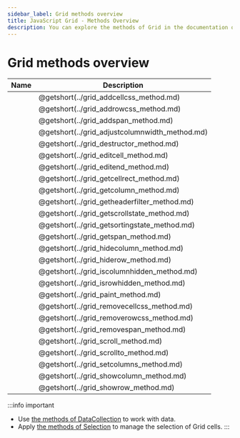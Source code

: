 ```yaml
---
sidebar_label: Grid methods overview
title: JavaScript Grid - Methods Overview 
description: You can explore the methods of Grid in the documentation of the DHTMLX JavaScript UI library. Browse developer guides and API reference, try out code examples and live demos, and download a free 30-day evaluation version of DHTMLX Suite 7.
---
```


# Grid methods overview

| Name                                          | Description                                          |
| --------------------------------------------- | ---------------------------------------------------- |
| [](../grid_addcellcss_method.md)        | @getshort(../grid_addcellcss_method.md)        |
| [](../grid_addrowcss_method.md)         | @getshort(../grid_addrowcss_method.md)         |
| [](../grid_addspan_method.md)           | @getshort(../grid_addspan_method.md)           |
| [](../grid_adjustcolumnwidth_method.md) | @getshort(../grid_adjustcolumnwidth_method.md) |
| [](../grid_destructor_method.md)        | @getshort(../grid_destructor_method.md)        |
| [](../grid_editcell_method.md)          | @getshort(../grid_editcell_method.md)          |
| [](../grid_editend_method.md)           | @getshort(../grid_editend_method.md)           |
| [](../grid_getcellrect_method.md)       | @getshort(../grid_getcellrect_method.md)       |
| [](../grid_getcolumn_method.md)         | @getshort(../grid_getcolumn_method.md)         |
| [](../grid_getheaderfilter_method.md)   | @getshort(../grid_getheaderfilter_method.md)   |
| [](../grid_getscrollstate_method.md)    | @getshort(../grid_getscrollstate_method.md)    |
| [](../grid_getsortingstate_method.md)   | @getshort(../grid_getsortingstate_method.md)   |
| [](../grid_getspan_method.md)           | @getshort(../grid_getspan_method.md)           |
| [](../grid_hidecolumn_method.md)        | @getshort(../grid_hidecolumn_method.md)        |
| [](../grid_hiderow_method.md)           | @getshort(../grid_hiderow_method.md)           |
| [](../grid_iscolumnhidden_method.md)    | @getshort(../grid_iscolumnhidden_method.md)    |
| [](../grid_isrowhidden_method.md)       | @getshort(../grid_isrowhidden_method.md)       |
| [](../grid_paint_method.md)             | @getshort(../grid_paint_method.md)             |
| [](../grid_removecellcss_method.md)     | @getshort(../grid_removecellcss_method.md)     |
| [](../grid_removerowcss_method.md)      | @getshort(../grid_removerowcss_method.md)      |
| [](../grid_removespan_method.md)        | @getshort(../grid_removespan_method.md)        |
| [](../grid_scroll_method.md)            | @getshort(../grid_scroll_method.md)            |
| [](../grid_scrollto_method.md)          | @getshort(../grid_scrollto_method.md)          |
| [](../grid_setcolumns_method.md)        | @getshort(../grid_setcolumns_method.md)        |
| [](../grid_showcolumn_method.md)        | @getshort(../grid_showcolumn_method.md)        |
| [](../grid_showrow_method.md)           | @getshort(../grid_showrow_method.md)           |

:::info important
- Use [the methods of DataCollection](data_collection.md) to work with data. 
- Apply [the methods of Selection](grid/api/api_overview.md#selection-methods) to manage the selection of Grid cells. 
:::
